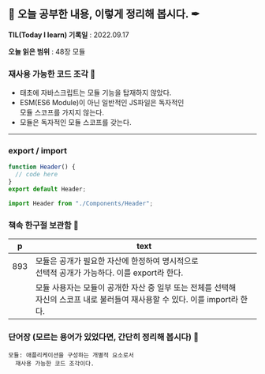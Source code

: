 ## 📕 오늘 공부한 내용, 이렇게 정리해 봅시다. ✒

**TIL(Today I learn) 기록일** : 2022.09.17

**오늘 읽은 범위** : 48장 모듈

### 재사용 가능한 코드 조각 📑

- 태초에 자바스크립트는 모듈 기능을 탑재하지 않았다.
- ESM(ES6 Module)이 아닌 일반적인 JS파일은 독자적인<br> 모듈 스코프를 가지지 않는다.
- 모듈은 독자적인 모듈 스코프를 갖는다.

---

### export / import

```js
function Header() {
  // code here
}
export default Header;
```

```js
import Header from "./Components/Header";
```

### 책속 한구절 보관함 📖

| p   | text                                                                                                                              |
| --- | --------------------------------------------------------------------------------------------------------------------------------- |
| 893 | 모듈은 공개가 필요한 자산에 한정하여 명시적으로<br> 선택적 공개가 가능하다. 이를 export라 한다.                                   |
|     | 모듈 사용자는 모듈이 공개한 자산 중 일부 또는 전체를 선택해<br> 자신의 스코프 내로 불러들여 재사용할 수 있다. 이를 import라 한다. |

### 단어장 (모르는 용어가 있었다면, 간단히 정리해 봅시다) 🔖

```
모듈: 애플리케이션을 구성하는 개별적 요소로서
  재사용 가능한 코드 조각이다.
```
